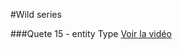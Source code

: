 #Wild series

###Quete 15 - entity Type
[Voir la vidéo](http://frvaillant.com/wcs/screencasts/15.mov)
